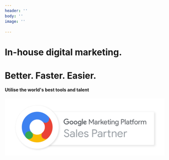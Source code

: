 ```yaml
---
header: ''
body: ''
image: ''

---
```

# In-house digital marketing.

# Better. Faster. Easier.

#### Utilise the world's best tools and talent

![](/uploads/GMPSalesPartnerBadge.png)